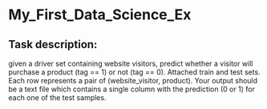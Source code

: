 # My_First_Data_Science_Ex
## Task description:
given a driver set containing website visitors, predict whether a visitor will purchase a product (tag == 1) or not (tag == 0).
Attached train and test sets. Each row represents a pair of (website_visitor, product).
Your output should be a text file which contains a single column with the prediction (0 or 1) for each one of the test samples.



 

